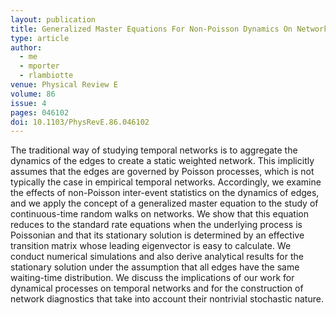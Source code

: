 ```yaml
---
layout: publication
title: Generalized Master Equations For Non-Poisson Dynamics On Networks
type: article
author:
  - me
  - mporter
  - rlambiotte
venue: Physical Review E
volume: 86
issue: 4
pages: 046102
doi: 10.1103/PhysRevE.86.046102
---
```


The traditional way of studying temporal networks is to aggregate the dynamics of the edges to create a static weighted network. This implicitly assumes that the edges are governed by Poisson processes, which is not typically the case in empirical temporal networks. Accordingly, we examine the effects of non-Poisson inter-event statistics on the dynamics of edges, and we apply the concept of a generalized master equation to the study of continuous-time random walks on networks. We show that this equation reduces to the standard rate equations when the underlying process is Poissonian and that its stationary solution is determined by an effective transition matrix whose leading eigenvector is easy to calculate. We conduct numerical simulations and also derive analytical results for the stationary solution under the assumption that all edges have the same waiting-time distribution. We discuss the implications of our work for dynamical processes on temporal networks and for the construction of network diagnostics that take into account their nontrivial stochastic nature.
